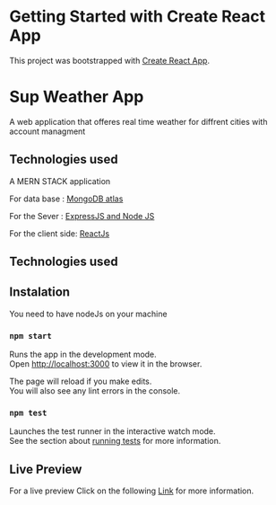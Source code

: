 # Getting Started with Create React App

This project was bootstrapped with [Create React App](https://github.com/facebook/create-react-app).

# Sup Weather App

A web application that offeres real time weather for diffrent cities with account managment

## Technologies used

A MERN STACK application

For data base : [MongoDB atlas](https://www.mongodb.com/cloud/atlas/lp/try2?utm_source=google&utm_campaign=gs_emea_france_search_core_brand_atlas_desktop&utm_term=mongo%20atlas&utm_medium=cpc_paid_search&utm_ad=p&utm_ad_campaign_id=12212624521&gclid=Cj0KCQjw9YWDBhDyARIsADt6sGYU8O1cfW_JCm7f1tG3SVSFt-2Os9RiaeRs0RSUy_HE5Q2wllXgey8aAjAVEALw_wcB)

For the Sever : [ExpressJS and Node JS](https://expressjs.com/fr/e)

For the client side: [ReactJs](https://fr.reactjs.org/)

## Technologies used

## Instalation

You need to have nodeJs on your machine

### `npm start`

Runs the app in the development mode.\
Open [http://localhost:3000](http://localhost:3000) to view it in the browser.

The page will reload if you make edits.\
You will also see any lint errors in the console.

### `npm test`

Launches the test runner in the interactive watch mode.\
See the section about [running tests](https://facebook.github.io/create-react-app/docs/running-tests) for more information.

## Live Preview

For a live preview Click on the following [Link](https://sup-weather.herokuapp.com/) for more information.
